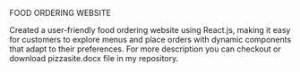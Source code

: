 FOOD ORDERING WEBSITE

Created a user-friendly food ordering website using React.js, making it easy for customers to explore menus and place orders with dynamic components that adapt to their preferences. For more description you can checkout or download pizzasite.docx file in my repository.
